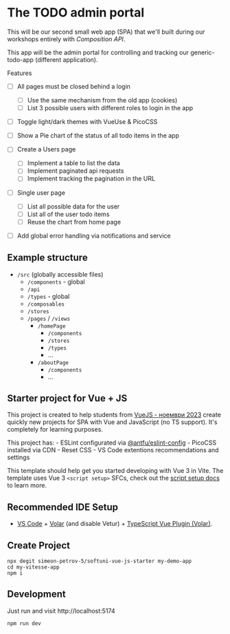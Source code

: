 # The TODO admin portal

This will be our second small web app (SPA) that we'll built during our workshops entirely with *Composition API*. 

This app will be the admin portal for controlling and tracking our generic-todo-app (different application).

Features
- [ ] All pages must be closed behind a login
    - [ ] Use the same mechanism from the old app (cookies)
    - [ ] List 3 possible users with different roles to login in the app
- [ ] Toggle light/dark themes with VueUse & PicoCSS
- [ ] Show a Pie chart of the status of all todo items in the app
- [ ] Create a Users page
  - [ ] Implement a table to list the data
  - [ ] Implement paginated api requests
  - [ ] Implement tracking the pagination in the URL
- [ ] Single user page
  - [ ] List all possible data for the user
  - [ ] List all of the user todo items
  - [ ] Reuse the chart from home page
- [ ] Add global error handling via notifications and service


## Example structure

- `/src` (globally accessible files)
  - `/components` - global
  - `/api`
  - `/types` - global
  - `/composables`
  - `/stores`
  - `/pages` / `/views`
    - `/homePage`
      - `/components`
      - `/stores`
      - `/types`
      - ...
    - `/aboutPage`
      - `/components`
      - ...


## Starter project for Vue + JS

This project is created to help students from [VueJS - ноември 2023](https://softuni.bg/trainings/4320/vuejs-november-2023) create quickly new projects for SPA with Vue and JavaScript (no TS support). It's completely for learning purposes.

This project has:
    - ESLint configurated via [@antfu/eslint-config](https://github.com/antfu/eslint-config)
    - PicoCSS installed via CDN
    - Reset CSS
    - VS Code extentions recommendations and settings


This template should help get you started developing with Vue 3 in Vite. The template uses Vue 3 `<script setup>` SFCs, check out the [script setup docs](https://v3.vuejs.org/api/sfc-script-setup.html#sfc-script-setup) to learn more.

## Recommended IDE Setup

- [VS Code](https://code.visualstudio.com/) + [Volar](https://marketplace.visualstudio.com/items?itemName=Vue.volar) (and disable Vetur) + [TypeScript Vue Plugin (Volar)](https://marketplace.visualstudio.com/items?itemName=Vue.vscode-typescript-vue-plugin).


## Create Project

```
npx degit simeon-petrov-5/softuni-vue-js-starter my-demo-app
cd my-vitesse-app
npm i
```

## Development
Just run and visit http://localhost:5174

```
npm run dev
```